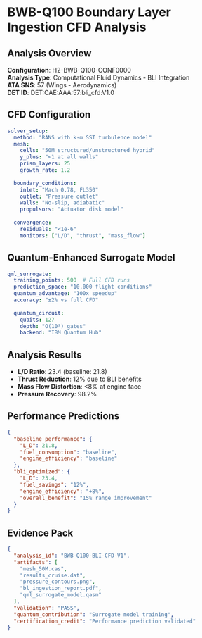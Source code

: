 # BWB-Q100 Boundary Layer Ingestion CFD Analysis

## Analysis Overview
**Configuration**: H2-BWB-Q100-CONF0000  
**Analysis Type**: Computational Fluid Dynamics - BLI Integration  
**ATA SNS**: 57 (Wings - Aerodynamics)  
**DET ID**: DET:CAE:AAA:57:bli_cfd:V1.0

## CFD Configuration
```yaml
solver_setup:
  method: "RANS with k-ω SST turbulence model"
  mesh:
    cells: "50M structured/unstructured hybrid"
    y_plus: "<1 at all walls"
    prism_layers: 25
    growth_rate: 1.2
  
  boundary_conditions:
    inlet: "Mach 0.78, FL350"
    outlet: "Pressure outlet"
    walls: "No-slip, adiabatic"
    propulsors: "Actuator disk model"
  
  convergence:
    residuals: "<1e-6"
    monitors: ["L/D", "thrust", "mass_flow"]
```

## Quantum-Enhanced Surrogate Model
```yaml
qml_surrogate:
  training_points: 500  # Full CFD runs
  prediction_space: "10,000 flight conditions"
  quantum_advantage: "100x speedup"
  accuracy: "±2% vs full CFD"
  
  quantum_circuit:
    qubits: 127
    depth: "O(10³) gates"
    backend: "IBM Quantum Hub"
```

## Analysis Results
- **L/D Ratio**: 23.4 (baseline: 21.8)
- **Thrust Reduction**: 12% due to BLI benefits
- **Mass Flow Distortion**: <8% at engine face
- **Pressure Recovery**: 98.2%

## Performance Predictions
```json
{
  "baseline_performance": {
    "L_D": 21.8,
    "fuel_consumption": "baseline",
    "engine_efficiency": "baseline"
  },
  "bli_optimized": {
    "L_D": 23.4,
    "fuel_savings": "12%",
    "engine_efficiency": "+8%",
    "overall_benefit": "15% range improvement"
  }
}
```

## Evidence Pack
```json
{
  "analysis_id": "BWB-Q100-BLI-CFD-V1",
  "artifacts": [
    "mesh_50M.cas",
    "results_cruise.dat",
    "pressure_contours.png",
    "bl_ingestion_report.pdf",
    "qml_surrogate_model.qasm"
  ],
  "validation": "PASS",
  "quantum_contribution": "Surrogate model training",
  "certification_credit": "Performance prediction validated"
}
```